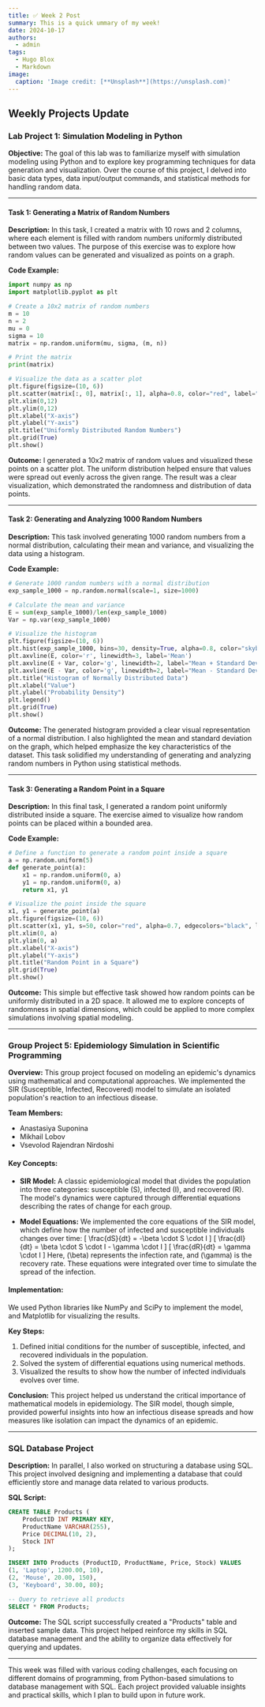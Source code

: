 ```yaml
---
title: ✅ Week 2 Post
summary: This is a quick ummary of my week!
date: 2024-10-17
authors:
  - admin
tags:
  - Hugo Blox
  - Markdown
image:
  caption: 'Image credit: [**Unsplash**](https://unsplash.com)'
---
```


## Weekly Projects Update

### Lab Project 1: Simulation Modeling in Python

**Objective:**
The goal of this lab was to familiarize myself with simulation modeling using Python and to explore key programming techniques for data generation and visualization. Over the course of this project, I delved into basic data types, data input/output commands, and statistical methods for handling random data.

---

#### Task 1: Generating a Matrix of Random Numbers

**Description:**
In this task, I created a matrix with 10 rows and 2 columns, where each element is filled with random numbers uniformly distributed between two values. The purpose of this exercise was to explore how random values can be generated and visualized as points on a graph.

**Code Example:**
```python
import numpy as np
import matplotlib.pyplot as plt

# Create a 10x2 matrix of random numbers
m = 10  
n = 2  
mu = 0     
sigma = 10  
matrix = np.random.uniform(mu, sigma, (m, n))

# Print the matrix
print(matrix)

# Visualize the data as a scatter plot
plt.figure(figsize=(10, 6))
plt.scatter(matrix[:, 0], matrix[:, 1], alpha=0.8, color="red", label="Matrix Points")
plt.xlim(0,12)
plt.ylim(0,12)
plt.xlabel("X-axis")
plt.ylabel("Y-axis")
plt.title("Uniformly Distributed Random Numbers")
plt.grid(True)
plt.show()
```

**Outcome:**
I generated a 10x2 matrix of random values and visualized these points on a scatter plot. The uniform distribution helped ensure that values were spread out evenly across the given range. The result was a clear visualization, which demonstrated the randomness and distribution of data points.

---

#### Task 2: Generating and Analyzing 1000 Random Numbers

**Description:**
This task involved generating 1000 random numbers from a normal distribution, calculating their mean and variance, and visualizing the data using a histogram.

**Code Example:**
```python
# Generate 1000 random numbers with a normal distribution
exp_sample_1000 = np.random.normal(scale=1, size=1000)

# Calculate the mean and variance
E = sum(exp_sample_1000)/len(exp_sample_1000)
Var = np.var(exp_sample_1000)

# Visualize the histogram
plt.figure(figsize=(10, 6))
plt.hist(exp_sample_1000, bins=30, density=True, alpha=0.8, color="skyblue", label="Sample Histogram")
plt.axvline(E, color='r', linewidth=3, label='Mean')
plt.axvline(E + Var, color='g', linewidth=2, label="Mean + Standard Deviation")
plt.axvline(E - Var, color='g', linewidth=2, label="Mean - Standard Deviation")
plt.title("Histogram of Normally Distributed Data")
plt.xlabel("Value")
plt.ylabel("Probability Density")
plt.legend()
plt.grid(True)
plt.show()
```

**Outcome:**
The generated histogram provided a clear visual representation of a normal distribution. I also highlighted the mean and standard deviation on the graph, which helped emphasize the key characteristics of the dataset. This task solidified my understanding of generating and analyzing random numbers in Python using statistical methods.

---

#### Task 3: Generating a Random Point in a Square

**Description:**
In this final task, I generated a random point uniformly distributed inside a square. The exercise aimed to visualize how random points can be placed within a bounded area.

**Code Example:**
```python
# Define a function to generate a random point inside a square
a = np.random.uniform(5)
def generate_point(a):
    x1 = np.random.uniform(0, a)
    y1 = np.random.uniform(0, a)
    return x1, y1

# Visualize the point inside the square
x1, y1 = generate_point(a)
plt.figure(figsize=(10, 6))
plt.scatter(x1, y1, s=50, color="red", alpha=0.7, edgecolors="black", linewidths=1)
plt.xlim(0, a)
plt.ylim(0, a)
plt.xlabel("X-axis")
plt.ylabel("Y-axis")
plt.title("Random Point in a Square")
plt.grid(True)
plt.show()
```

**Outcome:**
This simple but effective task showed how random points can be uniformly distributed in a 2D space. It allowed me to explore concepts of randomness in spatial dimensions, which could be applied to more complex simulations involving spatial modeling.

---

### Group Project 5: Epidemiology Simulation in Scientific Programming

**Overview:**
This group project focused on modeling an epidemic's dynamics using mathematical and computational approaches. We implemented the SIR (Susceptible, Infected, Recovered) model to simulate an isolated population's reaction to an infectious disease.

**Team Members:**
- Anastasiya Suponina
- Mikhail Lobov
- Vsevolod Rajendran Nirdoshi

#### Key Concepts:

- **SIR Model:** A classic epidemiological model that divides the population into three categories: susceptible (S), infected (I), and recovered (R). The model's dynamics were captured through differential equations describing the rates of change for each group.
  
- **Model Equations:**
  We implemented the core equations of the SIR model, which define how the number of infected and susceptible individuals changes over time:
  \[
  \frac{dS}{dt} = -\beta \cdot S \cdot I
  \]
  \[
  \frac{dI}{dt} = \beta \cdot S \cdot I - \gamma \cdot I
  \]
  \[
  \frac{dR}{dt} = \gamma \cdot I
  \]
  Here, \(\beta\) represents the infection rate, and \(\gamma\) is the recovery rate. These equations were integrated over time to simulate the spread of the infection.

#### Implementation:

We used Python libraries like NumPy and SciPy to implement the model, and Matplotlib for visualizing the results. 

**Key Steps:**
1. Defined initial conditions for the number of susceptible, infected, and recovered individuals in the population.
2. Solved the system of differential equations using numerical methods.
3. Visualized the results to show how the number of infected individuals evolves over time.

**Conclusion:**
This project helped us understand the critical importance of mathematical models in epidemiology. The SIR model, though simple, provided powerful insights into how an infectious disease spreads and how measures like isolation can impact the dynamics of an epidemic. 

---

### SQL Database Project

**Description:**
In parallel, I also worked on structuring a database using SQL. This project involved designing and implementing a database that could efficiently store and manage data related to various products.

**SQL Script:**
```sql
CREATE TABLE Products (
    ProductID INT PRIMARY KEY,
    ProductName VARCHAR(255),
    Price DECIMAL(10, 2),
    Stock INT
);

INSERT INTO Products (ProductID, ProductName, Price, Stock) VALUES
(1, 'Laptop', 1200.00, 10),
(2, 'Mouse', 20.00, 150),
(3, 'Keyboard', 30.00, 80);

-- Query to retrieve all products
SELECT * FROM Products;
```

**Outcome:**
The SQL script successfully created a "Products" table and inserted sample data. This project helped reinforce my skills in SQL database management and the ability to organize data effectively for querying and updates.

---

This week was filled with various coding challenges, each focusing on different domains of programming, from Python-based simulations to database management with SQL. Each project provided valuable insights and practical skills, which I plan to build upon in future work.
